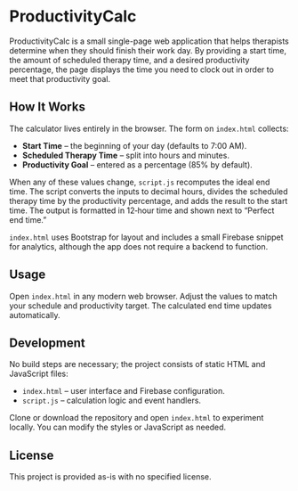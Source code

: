 # ProductivityCalc

ProductivityCalc is a small single-page web application that helps therapists determine when they should finish their work day. By providing a start time, the amount of scheduled therapy time, and a desired productivity percentage, the page displays the time you need to clock out in order to meet that productivity goal.

## How It Works

The calculator lives entirely in the browser. The form on `index.html` collects:

- **Start Time** – the beginning of your day (defaults to 7:00 AM).
- **Scheduled Therapy Time** – split into hours and minutes.
- **Productivity Goal** – entered as a percentage (85% by default).

When any of these values change, `script.js` recomputes the ideal end time. The script converts the inputs to decimal hours, divides the scheduled therapy time by the productivity percentage, and adds the result to the start time. The output is formatted in 12‑hour time and shown next to “Perfect end time.”

`index.html` uses Bootstrap for layout and includes a small Firebase snippet for analytics, although the app does not require a backend to function.

## Usage

Open `index.html` in any modern web browser. Adjust the values to match your schedule and productivity target. The calculated end time updates automatically.

## Development

No build steps are necessary; the project consists of static HTML and JavaScript files:

- `index.html` – user interface and Firebase configuration.
- `script.js` – calculation logic and event handlers.

Clone or download the repository and open `index.html` to experiment locally. You can modify the styles or JavaScript as needed.

## License

This project is provided as-is with no specified license.
